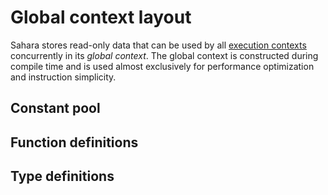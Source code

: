 # Global context layout

Sahara stores read-only data that can be used by all [execution contexts](./execution-context.md) concurrently in its
_global context_. The global context is constructed during compile time and is used almost exclusively for performance
optimization and instruction simplicity.

## Constant pool

## Function definitions

## Type definitions